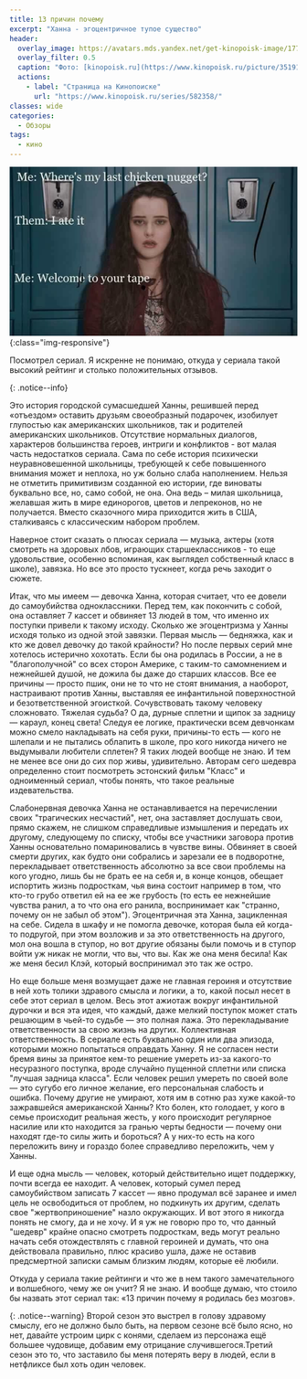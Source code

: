 ```yaml
---
title: 13 причин почему
excerpt: "Ханна - эгоцентричное тупое существо"
header:
  overlay_image: https://avatars.mds.yandex.net/get-kinopoisk-image/1773646/d1dad4a9-6748-40e0-8a43-05b2295b545b/orig
  overlay_filter: 0.5
  caption: "Фото: [kinopoisk.ru](https://www.kinopoisk.ru/picture/3519135/)"
  actions:
    - label: "Страница на Кинопоиске"
      url: "https://www.kinopoisk.ru/series/582358/"
classes: wide
categories:
  - Обзоры
tags:
  - кино
---
```


![Pens](https://github.com/dgorpinchuk/blog/raw/master/assets/images/13reasonswhy.jpg){:class="img-responsive"}

Посмотрел сериал. Я искренне не понимаю, откуда у сериала такой высокий рейтинг и столько положительных отзывов.

{: .notice--info}

Это история городской сумасшедшей Ханны, решившей перед «отъездом» оставить друзьям своеобразный подарочек, изобилует глупостью как американских школьников, так и родителей американских школьников. Отсутствие нормальных диалогов, характеров большинства героев, интриги и конфликтов - вот малая часть недостатков сериала. Сама по себе история психически неуравновешенной школьницы, требующей к себе повышенного внимания может и неплоха, но уж больно слаба наполнением. Нельзя не отметить примитивизм созданной ею истории, где виноваты буквально все, но, само собой, не она. Она ведь – милая школьница, желавшая жить в мире единорогов, цветов и лепреконов, но не получается. Вместо сказочного мира приходится жить в США, сталкиваясь с классическим набором проблем.

Наверное стоит сказать о плюсах сериала — музыка, актеры (хотя смотреть на здоровых лбов, играющих старшеклассников - то еще удовольствие, особенно вспоминая, как выглядел собственный класс в школе), завязка. Но все это просто тускнеет, когда речь заходит о сюжете.

Итак, что мы имеем — девочка Ханна, которая считает, что ее довели до самоубийства одноклассники. Перед тем, как покончить с собой, она оставляет 7 кассет и обвиняет 13 людей в том, что именно их поступки привели к такому исходу. Сколько же эгоцентризма у Ханны исходя только из одной этой завязки. Первая мысль — бедняжка, как и кто же довел девочку до такой крайности? Но после первых серий мне хотелось истерично хохотать. Если бы она родилась в России, а не в "благополучной" со всех сторон Америке, с таким-то самомнением и нежнейшей душой, не дожила бы даже до старших классов. Все ее причины — просто пшик, они не то что не стоят внимания, а наоборот, настраивают против Ханны, выставляя ее инфантильной поверхностной и безответственной эгоисткой. Сочувствовать такому человеку сложновато. Тяжелая судьба? О да, дурные сплетни и щипок за задницу — караул, конец света! Следуя ее логике, практически всем девчонкам можно смело накладывать на себя руки, причины-то есть — кого не шлепали и не пытались облапить в школе, про кого никогда ничего не выдумывали любители сплетен? Я таких людей вообще не знаю. И тем не менее все они до сих пор живы, удивительно. Авторам сего шедевра определенно стоит посмотреть эстонский фильм "Класс" и одноименный сериал, чтобы понять, что такое реальные издевательства.

Слабонервная девочка Ханна не останавливается на перечислении своих "трагических несчастий", нет, она заставляет дослушать свои, прямо скажем, не слишком справедливые измышления и передать их другому, следующему по списку, чтобы все участники заговора против Ханны основательно помариновались в чувстве вины. Обвиняет в своей смерти других, как будто они собрались и зарезали ее в подворотне, перекладывает ответственность абсолютно за все свои проблемы на кого угодно, лишь бы не брать ее на себя и, в конце концов, обещает испортить жизнь подросткам, чья вина состоит например в том, что кто-то грубо ответил ей на ее же грубость (то есть ее нежнейшие чувства ранил, а то что она его ранила, воспринимает как "странно, почему он не забыл об этом"). Эгоцентричная эта Ханна, зацикленная на себе. Сидела в шкафу и не помогла девочке, которая была ей когда-то подругой, при этом возложив и за это ответственность на другого, мол она вошла в ступор, но вот другие обязаны были помочь и в ступор войти уж никак не могли, что вы, что вы. Как же она меня бесила! Как же меня бесил Клэй, который воспринимал это так же остро.

Но еще больше меня возмущает даже не главная героиня и отсутствие в ней хоть толики здравого смысла и логики, а то, какой посыл несет в себе этот сериал в целом. Весь этот ажиотаж вокруг инфантильной дурочки и вся эта идея, что каждый, даже мелкий поступок может стать решающим в чьей-то судьбе — это полная лажа. Это перекладывание ответственности за свою жизнь на других. Коллективная ответственность. В сериале есть буквально один или два эпизода, которыми можно попытаться оправдать Ханну. Я не согласен нести бремя вины за принятое кем-то решение умереть из-за какого-то несуразного поступка, вроде случайно пущенной сплетни или списка "лучшая задница класса". Если человек решил умереть по своей воле — это сугубо его личное желание, его персональная слабость и ошибка. Почему другие не умирают, хотя им в сотню раз хуже какой-то зажравшейся американской Ханны? Кто болен, кто голодает, у кого в семье происходит реальная жесть, у кого происходит регулярное насилие или кто находится за гранью черты бедности — почему они находят где-то силы жить и бороться? А у них-то есть на кого переложить вину и гораздо более справедливо переложить, чем у Ханны.

И еще одна мысль — человек, который действительно ищет поддержку, почти всегда ее находит. А человек, который сумел перед самоубийством записать 7 кассет — явно продумал всё заранее и имел цель не освободиться от проблем, но подкинуть их другим, сделать свое "жертвоприношение" назло окружающих. И вот этого я никогда понять не смогу, да и не хочу. И я уж не говорю про то, что данный "шедевр" крайне опасно смотреть подросткам, ведь могут реально начать себя отождествлять с главной героиней и думать, что она действовала правильно, плюс красиво ушла, даже не оставив предсмертной записки самым близким людям, которые её любили.

Откуда у сериала такие рейтинги и что же в нем такого замечательного и волшебного, чему же он учит? Я не знаю. И вообще думаю, что стоило бы назвать этот сериал так: «13 причин почему я родилась без мозгов».

{: .notice--warning}
Второй сезон это выстрел в голову здравому смыслу, его не должно было быть, на первом сезоне всё было ясно, но нет, давайте устроим цирк с конями, сделаем из персонажа ещё большее чудовище, добавим ему отрицание случившегося.Третий сезон это то, что заставило бы меня потерять веру в людей, если в нетфликсе был хоть один человек.
